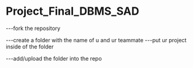 # Project_Final_DBMS_SAD

---fork the repository 

---create a folder with the name of u and ur teammate 
---put ur project inside of the folder 

---add/upload the folder into the repo
